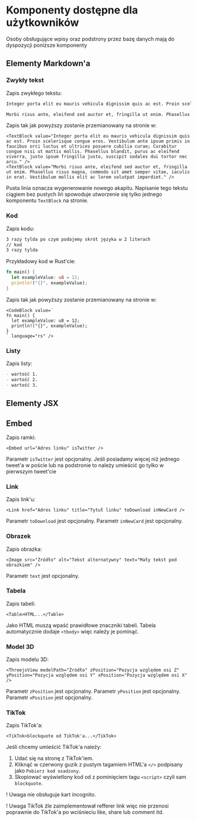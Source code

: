 # Komponenty dostępne dla użytkowników

Osoby obsługujące wpisy oraz podstrony przez bazę danych mają do dyspozycji poniższe komponenty

## Elementy Markdown'a

### Zwykły tekst

Zapis zwykłego tekstu:

```txt
Integer porta elit eu mauris vehicula dignissim quis ac est. Proin scelerisque congue eros. Vestibulum ante ipsum primis in faucibus orci luctus et ultrices posuere cubilia curae; Curabitur congue nisi ut mattis mollis. Phasellus blandit, purus ac eleifend viverra, justo ipsum fringilla justo, suscipit sodales dui tortor nec arcu.

Morbi risus ante, eleifend sed auctor et, fringilla ut enim. Phasellus risus magna, commodo sit amet semper vitae, iaculis in erat. Vestibulum mollis elit ac lorem volutpat imperdiet.
```

Zapis tak jak powyższy zostanie przemianowany na stronie w:

```tsx
<TextBlock value="Integer porta elit eu mauris vehicula dignissim quis ac est. Proin scelerisque congue eros. Vestibulum ante ipsum primis in faucibus orci luctus et ultrices posuere cubilia curae; Curabitur congue nisi ut mattis mollis. Phasellus blandit, purus ac eleifend viverra, justo ipsum fringilla justo, suscipit sodales dui tortor nec arcu." />
<TextBlock value="Morbi risus ante, eleifend sed auctor et, fringilla ut enim. Phasellus risus magna, commodo sit amet semper vitae, iaculis in erat. Vestibulum mollis elit ac lorem volutpat imperdiet." />
```

Pusta linia oznacza wygenerowanie nowego akapitu. Napisanie tego tekstu ciągiem bez pustych liń spowoduje utworzenie się tylko jednego komponentu `TextBlock` na stronie.

### Kod

Zapis kodu:

```md
3 razy tylda po czym podajemy skrót języka w 2 literach
// kod
3 razy tylda
```

Przykładowy kod w Rust'cie:

```rs
fn main() {
  let exampleValue: u8 = 12;
  println!("{}", exampleValue);
}
```

Zapis tak jak powyższy zostanie przemianowany na stronie w:

```tsx
<CodeBlock value=`
fn main() {
  let exampleValue: u8 = 12;
  println!("{}", exampleValue);
}
` language="rs" />
```

### Listy

Zapis listy:

```md
- wartość 1.
- wartość 2.
- wartość 3.
```

## Elementy JSX

## Embed

Zapis ramki:

```tsx
<Embed url="Adres linku" isTwitter />
```

Parametr `isTwitter` jest opcjonalny. Jeśli posiadamy więcej niż jednego tweet'a w poście lub na podstronie to należy umieścić go tylko w pierwszym tweet'cie

### Link

Zapis link'u:

```tsx
<Link href="Adres linku" title="Tytuł linku" toDownload inNewCard />
```

Parametr `toDownload` jest opcjonalny.
Parametr `inNewCard` jest opcjonalny.

### Obrazek

Zapis obrazka:

```tsx
<Image src="Źródło" alt="Tekst alternatywny" text="Mały tekst pod obrazkiem" />
```

Parametr `text` jest opcjonalny.

### Tabela

Zapis tabeli:

```tsx
<Table>HTML...</Table>
```

Jako HTML muszą wpaść prawidłowe znaczniki tabeli. Tabela automatycznie dodaje `<tbody>` więc należy je pominąć.

### Model 3D

Zapis modelu 3D:

```tsx
<ThreejsView modelPath="Źródło" zPosition="Pozycja względem osi Z" yPosition="Pozycja względem osi Y" xPosition="Pozycja względem osi X" />
```

Parametr `zPosition` jest opcjonalny.
Parametr `yPosition` jest opcjonalny.
Parametr `xPosition` jest opcjonalny.

### TikTok

Zapis TikTok'a:

```tsx
<TikTok>blockquote od TikTok'a...</TikTok>
```

Jeśli chcemy umieścić TikTok'a należy:

1. Udać się na stronę z TikTok'iem.
2. Kliknąć w czerwony guzik z pustym tagamiem HTML'a `</>` podpisany jako `Pobierz kod osadzony`.
3. Skopiować wyświetlony kod od z pominięciem tagu `<script>` czyli sam `blockquote`.

! Uwaga nie obsługuje kart incognito.

! Uwaga TikTok źle zaimplementował refferer link więc nie przenosi poprawnie do TikTok'a po wciśnieciu like, share lub comment itd.
